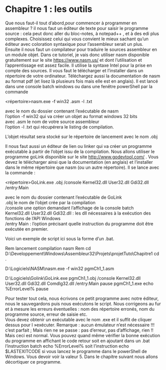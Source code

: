 # Chapitre 1 : les outils <br>
Que nous faut-il tout d’abord,pour commencer à programmer en assembleur ?  il nous faut un éditeur de texte pour saisir le programme source : cela peut donc aller du bloc-notes, à notepad++ , et à des edi plus complexes. Choisissez celui qui vous convient le mieux sachant qu’un éditeur avec coloration syntaxique pour l’assembleur serait un plus.
 <br>
Ensuite il nous faut un compilateur pour traduire le sources assembleur en un module objet. Dans ce tutoriel, je vais donc utiliser nasm disponible gratuitement sur le site https://www.nasm.us/ et dont l’utilisation et l’apprentissage est assez facile. Il utilise la syntaxe Intel pour la prise en compte des sources.
Il vous faut le télécharger et l’installer dans un répertoire de votre ordinateur. Téléchargez aussi la documentation de nasm au format pdf (et lisez là plusieurs fois mais elle est en anglais).
Il est lancé dans une console batch windows ou dans une fenêtre powerShell par la commande  <br>

<répertoire>nasm.exe -f win32 <nomprogramme>.asm -l <nomprogramme>.txt  <br>

avec <repertoire> le nom du dossier contenant l’exécutable de nasm  <br>
l’option -f win32 qui va créer un objet au format windows 32 bits <br>
avec <nomprogramme>.asm le nom de votre source assembleur <br>
l’option -l <nomprogramme>.txt qui récupérera le listing de compilation. <br>

L’objet résultat sera stocké sur le répertoire de lancement avec le nom  <nomprogramme>.obj  <br>

Il nous faut aussi un éditeur de lien ou linker qui va créer un programme exécutable à partir de l’objet issu de la compilation. Nous allons utiliser le programme goLink disponible sur le site  http://www.godevtool.com/  . Vous devez le télécharger ainsi que la documentation (en anglais) et l’installer dans le même répertoire que nasm (ou un autre répertoire).
Il se lance avec la commande : <br>

<répertoire>GoLink.exe  <nomprogramme>.obj /console Kernel32.dll User32.dll Gdi32.dll /entry:Main  <br>

avec <repertoire> le nom du dossier contenant l’exécutable de GoLink  <br>
<nomprogramme>.obj  le nom de l’objet crée par la compilation <br>
/console  une option demandant l’affichage de la  console batch  <br>
 Kernel32.dll User32.dll Gdi32.dll : les dll nécessaires à la exécution des fonctions de l’API Windows  <br>
/entry Main : l’option précisant quelle instruction du programme doit être exécutée en premier.  <br>

Voici un exemple de script  ici sous la forme d’un .bat.  <br>

Rem lancement compilation nasm
Rem cd D:\Developpement\Windows\Assembleur32\Projets\projetTuto\Chapitre1
cd .

D:\Logiciels\NASM\nasm.exe -f win32  pgmCh1_1.asm

D:\Logiciels\Golink\GoLink.exe pgmCh1_1.obj  /console Kernel32.dll User32.dll Gdi32.dll Comdlg32.dll  /entry:Main 
pause
pgmCh1_1.exe
echo %ErrorLevel%
pause

Pour tester tout cela, nous écrivons ce petit programme avec notre éditeur, nous le sauvegardons puis nous exécutons le script. Nous corrigeons au fur et à mesure les erreurs éventuelles : nom des répertoire erronés, nom du programme source, erreur de saisie etc.
 <br>
Vous devez obtenir un exécutable avec le nom <nomduprogramme>.exe et il suffit de cliquer dessus pour l »exécuter. Remarque : aucun émulateur n’est nécessaire !!! c’est parfait ;
Mais rien ne se passe : pas d’erreur, pas d’affichage, rien !!   Mais ceci est normal. Vous pouvez quand même vérifier la bonne exécution du programme en affichant le code retour soit en ajoutant dans un .bat l’instruction batch echo %ErrorLevel% soit l’instruction echo $LASTEXITCODE si vous lancez le programme dans le powerShell de Windows. Vous devoir voir la valeur 5.
Dans le chapitre suivant nous allons décortiquer ce programme. <br>

